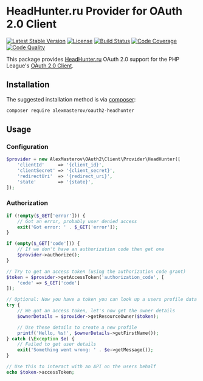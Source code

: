 # HeadHunter.ru Provider for OAuth 2.0 Client

[![Latest Stable Version](https://poser.pugx.org/alexmasterov/oauth2-headhunter/v/stable)](https://packagist.org/packages/alexmasterov/oauth2-headhunter)
[![License](https://img.shields.io/packagist/l/alexmasterov/oauth2-headhunter.svg)](https://github.com/AlexMasterov/oauth2-headhunter/blob/master/LICENSE)
[![Build Status](https://travis-ci.org/AlexMasterov/oauth2-headhunter.svg)](https://travis-ci.org/AlexMasterov/oauth2-headhunter)
[![Code Coverage](https://scrutinizer-ci.com/g/AlexMasterov/oauth2-headhunter/badges/coverage.png?b=master)](https://scrutinizer-ci.com/g/AlexMasterov/oauth2-headhunter/?branch=master)
[![Code Quality](https://scrutinizer-ci.com/g/AlexMasterov/oauth2-headhunter/badges/quality-score.png?b=master)](https://scrutinizer-ci.com/g/AlexMasterov/oauth2-headhunter/?branch=master)

This package provides [HeadHunter.ru](https://hh.ru) OAuth 2.0 support for the PHP League's [OAuth 2.0 Client](https://github.com/thephpleague/oauth2-client).

## Installation

The suggested installation method is via [composer](https://getcomposer.org/):

```sh
composer require alexmasterov/oauth2-headhunter
```

## Usage

### Configuration
```php
$provider = new AlexMasterov\OAuth2\Client\Provider\HeadHunter([
    'clientId'     => '{client_id}',
    'clientSecret' => '{client_secret}',
    'redirectUri'  => '{redirect_uri}',
    'state'        => '{state}',
]);
```

### Authorization
```php
if (!empty($_GET['error'])) {
    // Got an error, probably user denied access
    exit('Got error: ' . $_GET['error']);
}

if (empty($_GET['code'])) {
    // If we don't have an authorization code then get one
    $provider->authorize();
}

// Try to get an access token (using the authorization code grant)
$token = $provider->getAccessToken('authorization_code', [
    'code' => $_GET['code']
]);

// Optional: Now you have a token you can look up a users profile data
try {
    // We got an access token, let's now get the owner details
    $ownerDetails = $provider->getResourceOwner($token);

    // Use these details to create a new profile
    printf('Hello, %s!', $ownerDetails->getFirstName());
} catch (\Exception $e) {
    // Failed to get user details
    exit('Something went wrong: ' . $e->getMessage());
}

// Use this to interact with an API on the users behalf
echo $token->accessToken;
```
